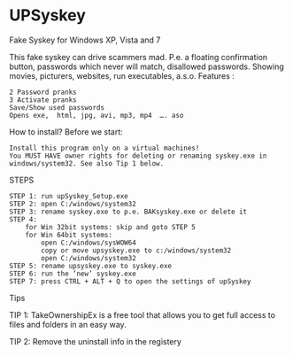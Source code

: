 # UPSyskey
Fake Syskey for Windows XP, Vista and 7

This fake syskey can drive scammers mad.
P.e. a floating confirmation button, passwords which never will match, disallowed passwords. Showing movies, picturers, websites, run executables, a.s.o.
Features :

    2 Password pranks
    3 Activate pranks
    Save/Show used passwords
    Opens exe,  html, jpg, avi, mp3, mp4  …. aso


How to install?
Before we start:

    Install this program only on a virtual machines!
    You MUST HAVE owner rights for deleting or renaming syskey.exe in windows/system32. See also Tip 1 below.

STEPS

    STEP 1: run upSyskey_Setup.exe
    STEP 2: open C:/windows/system32
    STEP 3: rename syskey.exe to p.e. BAKsyskey.exe or delete it
    STEP 4:
        for Win 32bit systems: skip and goto STEP 5
        for Win 64bit systems:
            open C:/windows/sysWOW64
            copy or move upsyskey.exe to c:/windows/system32
            open C:/windows/system32
    STEP 5: rename upsyskey.exe to syskey.exe
    STEP 6: run the ‘new’ syskey.exe
    STEP 7: press CTRL + ALT + Q to open the settings of upSyskey


Tips

TIP 1: TakeOwnershipEx is a free tool that allows you to get full access to files and folders in an easy way.

TIP 2: Remove the uninstall info in the registery
